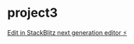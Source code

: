 # project3

[Edit in StackBlitz next generation editor ⚡️](https://stackblitz.com/~/github.com/tiger3homs/project3)